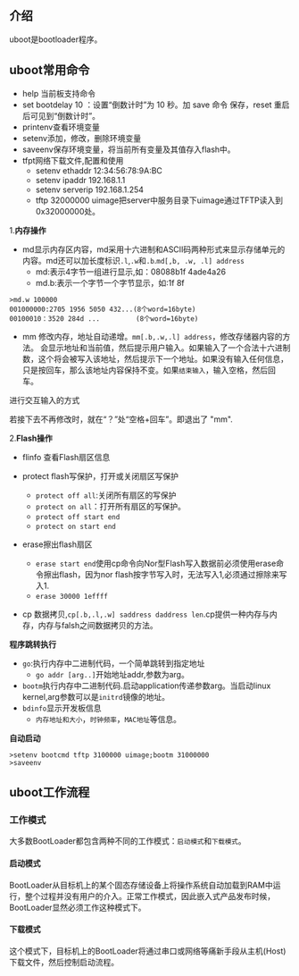 ## 介绍
uboot是bootloader程序。

## uboot常用命令

* help 当前板支持命令
* set bootdelay 10 ：设置“倒数计时”为 10 秒。加 save 命令 保存，reset 重启后可见到“倒数计时”。
* printenv查看环境变量
* setenv添加，修改，删除环境变量
* saveenv保存环境变量，将当前所有变量及其值存入flash中。
* tfpt网络下载文件,配置和使用
	* setenv ethaddr 12:34:56:78:9A:BC
	* setenv ipaddr 192.168.1.1
	* setenv serverip 192.168.1.254
	* tftp 32000000 uimage把server中服务目录下uimage通过TFTP读入到0x32000000处。

1.**内存操作**
* md显示内存区内容，md采用十六进制和ASCII码两种形式来显示存储单元的内容。md还可以加长度标识`.l`,`.w`和`.b`.`md[,b, .w, .l] address`
	* md:表示4字节一组进行显示,如：08088b1f 4ade4a26
	* md.b:表示一个字节一个字节显示，如:1f 8f


```
>md.w 100000 
001000000:2705 1956 5050 432...(8个word=16byte)
00100010：3520 284d ...         (8个word=16byte)
```
* mm 修改内存，地址自动递增。`mm[.b,.w,.l] address`，修改存储器内容的方法。 会显示地址和当前值，然后提示用户输入。如果输入了一个合法十六进制数，这个将会被写入该地址，然后提示下一个地址。如果没有输入任何信息，只是按回车，那么该地址内容保持不变。如果`结束输入`，输入空格，然后回车。

进行交互输入的方式

若接下去不再修改时，就在“？”处“空格+回车”。即退出了 "mm".

2.**Flash操作**
* flinfo 查看Flash扇区信息


* protect flash写保护，打开或关闭扇区写保护
	* `protect off all`:关闭所有扇区的写保护
	* `protect on all`：打开所有扇区的写保护。
	*  `protect off start end`
	*  `protect on start end`
	
* erase擦出flash扇区
	* `erase start end`使用cp命令向Nor型Flash写入数据前必须使用erase命令擦出flash，因为nor flash按字节写入时，无法写入1,必须通过擦除来写入1.
	* `erase 30000 1effff`
* cp 数据拷贝,`cp[.b,.l,.w] saddress daddress len`.cp提供一种内存与内存，内存与falsh之间数据拷贝的方法。

**程序跳转执行**
* `go`:执行内存中二进制代码，一个简单跳转到指定地址
	* `go addr [arg..]`开始地址addr,参数为arg。
* `bootm`执行内存中二进制代码.启动application传递参数arg。当启动linux kernel,arg参数可以是`initrd`镜像的地址。
* `bdinfo`显示开发板信息
	* `内存地址和大小`，`时钟频率`，`MAC地址`等信息。

**自动启动**
```
>setenv bootcmd tftp 3100000 uimage;bootm 31000000 
>saveenv
```

## uboot工作流程
### 工作模式
大多数BootLoader都包含两种不同的工作模式：`启动模式`和`下载模式`。

#### 启动模式
BootLoader从目标机上的某个固态存储设备上将操作系统自动加载到RAM中运行，整个过程并没有用户的介入。正常工作模式，因此嵌入式产品发布时候，BootLoader显然必须工作这种模式下。

#### 下载模式
这个模式下，目标机上的BootLoader将通过串口或网络等痛新手段从主机(Host)下载文件，然后控制启动流程。

